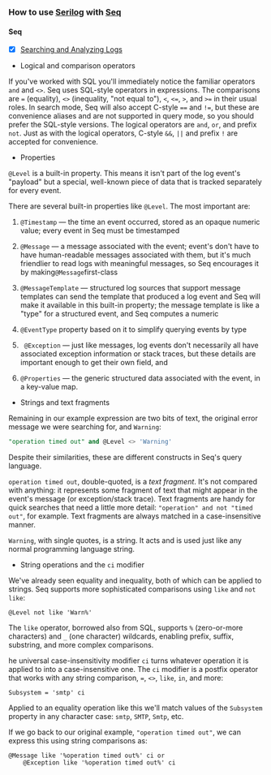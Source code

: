 ﻿### How to use [Serilog](https://serilog.net/) with [Seq](https://docs.datalust.co/docs)

#### Seq

- [x] [Searching and Analyzing Logs](https://docs.datalust.co/docs/the-seq-query-language)

- Logical and comparison operators

If you've worked with SQL you'll immediately notice the familiar operators `and` and `<>`. Seq uses SQL-style operators in expressions.
The comparisons are `=` (equality), `<>` (inequality, "not equal to"), `<`, `<=`, `>`, and `>=` in their usual roles. In search mode, Seq will also accept C-style `==` and `!=`, but these are convenience aliases and are not supported in query mode, so you should prefer the SQL-style versions.
The logical operators are `and`, `or`, and prefix `not`. Just as with the logical operators, C-style `&&`, `||` and prefix `!` are accepted for convenience.

- Properties

`@Level` is a built-in property. This means it isn't part of the log event's "payload" but a special, well-known piece of data that is tracked separately for every event.

There are several built-in properties like `@Level`. The most important are:

1. `@Timestamp`
   — the time an event occurred, stored as an opaque numeric value; every event in Seq must be timestamped

2. `@Message`
— a message associated with the event; event's don't have to have human-readable messages associated with them, but it's much friendlier to read logs with meaningful messages, so Seq encourages it by making`@Message`first-class

3. `@MessageTemplate`
    — structured log sources that support message templates can send the template that produced a log event and Seq will make it available in this built-in property; the message template is like a "type" for a structured event, and Seq computes a numeric
4. `@EventType`
   property based on it to simplify querying events by type

5. ` @Exception`
   — just like messages, log events don't necessarily all have associated exception information or stack traces, but these details are important enough to get their own field, and

6. `@Properties`
   — the generic structured data associated with the event, in a key-value map.

- Strings and text fragments

Remaining in our example expression are two bits of text, the original error message we were searching for, and `Warning`:

```sql
"operation timed out" and @Level <> 'Warning'
```

Despite their similarities, these are different constructs in Seq's query language.

`operation timed out`, double-quoted, is a *text fragment*. It's not compared with anything: it represents some fragment of text that might appear in the event's message (or exception/stack trace). Text fragments are handy for quick searches that need a little more detail: `"operation" and not "timed out"`, for example. Text fragments are always matched in a case-insensitive manner.

`Warning`, with single quotes, is a string. It acts and is used just like any normal programming language string.

- String operations and the `ci` modifier

We've already seen equality and inequality, both of which can be applied to strings. Seq supports more sophisticated comparisons using `like` and `not like`:

```
@Level not like 'Warn%'
```

The `like` operator, borrowed also from SQL, supports `%` (zero-or-more characters) and `_` (one character) wildcards, enabling prefix, suffix, substring, and more complex comparisons.

he universal case-insensitivity modifier `ci` turns whatever operation it is applied to into a case-insensitive one. The `ci` modifier is a postfix operator that works with any string comparison, `=`, `<>`, `like`, `in`, and more:

```
Subsystem = 'smtp' ci
```

Applied to an equality operation like this we'll match values of the `Subsystem` property in any character case: `smtp`, `SMTP`, `Smtp`, etc.

If we go back to our original example, `"operation timed out"`, we can express this using string comparisons as:

```
@Message like '%operation timed out%' ci or
    @Exception like '%operation timed out%' ci
```